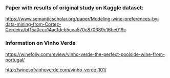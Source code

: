 ### Paper with results of original study on Kaggle dataset:
https://www.semanticscholar.org/paper/Modeling-wine-preferences-by-data-mining-from-Cortez-Cerdeira/bf15a0ccc14ac1deb5cea570c870389c16be019c


### Information on Vinho Verde 
https://winefolly.com/review/vinho-verde-the-perfect-poolside-wine-from-portugal/

http://winesofvinhoverde.com/vinho-verde-101/

